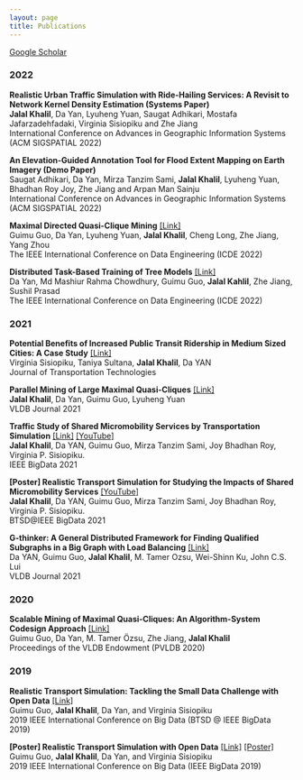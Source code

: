 ```yaml
---
layout: page
title: Publications
---
```


[Google Scholar](https://scholar.google.com/citations?user=mH6ot6kAAAAJ&hl=en)

### 2022
**Realistic Urban Traffic Simulation with Ride-Hailing Services: A Revisit to Network Kernel Density Estimation (Systems Paper)** \
**Jalal Khalil**, Da Yan, Lyuheng Yuan, Saugat Adhikari, Mostafa Jafarzadehfadaki, Virginia Sisiopiku and Zhe Jiang \
International Conference on Advances in Geographic Information Systems (ACM SIGSPATIAL 2022)

**An Elevation-Guided Annotation Tool for Flood Extent Mapping on Earth Imagery (Demo Paper)** \
Saugat Adhikari, Da Yan, Mirza Tanzim Sami, **Jalal Khalil**, Lyuheng Yuan, Bhadhan Roy Joy, Zhe Jiang and Arpan Man Sainju \
International Conference on Advances in Geographic Information Systems (ACM SIGSPATIAL 2022)

**Maximal Directed Quasi-Clique Mining** [[Link]](https://doi.org/10.1109/ICDE53745.2022.00188) \
Guimu Guo, Da Yan, Lyuheng Yuan, **Jalal Khalil**, Cheng Long, Zhe Jiang, Yang Zhou \
The IEEE International Conference on Data Engineering (ICDE 2022)

**Distributed Task-Based Training of Tree Models** [[Link]](https://doi.org/10.1109/ICDE53745.2022.00213) \
Da Yan, Md Mashiur Rahma Chowdhury, Guimu Guo, **Jalal Kahlil**, Zhe Jiang, Sushil Prasad \
The IEEE International Conference on Data Engineering (ICDE 2022)

### 2021
**Potential Benefits of Increased Public Transit Ridership in Medium Sized Cities: A Case Study** [[Link]](https://doi.org/10.4236/jtts.2022.121004) \
Virginia Sisiopiku, Taniya Sultana, **Jalal Khalil**, Da YAN \
Journal of Transportation Technologies

**Parallel Mining of Large Maximal Quasi-Cliques** [[Link]](https://doi.org/10.1007/s00778-021-00712-2) \
**Jalal Khalil**, Da Yan, Guimu Guo, Lyuheng Yuan \
VLDB Journal 2021

**Traffic Study of Shared Micromobility Services by Transportation Simulation** [[Link]](https://doi.org/10.1109/BigData52589.2021.9671455) [[YouTube]](https://www.youtube.com/watch?v=irPD1wUYiOA) \
**Jalal Khalil**, Da YAN, Guimu Guo, Mirza Tanzim Sami, Joy Bhadhan Roy, Virginia P. Sisiopiku. \
IEEE BigData 2021

**[Poster] Realistic Transport Simulation for Studying the Impacts of Shared Micromobility Services** [[YouTube]](https://youtu.be/SyR0mosJbDg) \
**Jalal Khalil**, Da YAN, Guimu Guo, Mirza Tanzim Sami, Joy Bhadhan Roy, Virginia P. Sisiopiku. \
BTSD@IEEE BigData 2021

**G-thinker: A General Distributed Framework for Finding Qualified Subgraphs in a Big Graph with Load Balancing** [[Link]](https://doi.org/10.1007/s00778-021-00688-z) \
Da YAN, Guimu Guo, **Jalal Khalil**, M. Tamer Ozsu, Wei-Shinn Ku, John C.S. Lui \
VLDB Journal 2021

### 2020

**Scalable Mining of Maximal Quasi-Cliques: An Algorithm-System Codesign Approach** [[Link]](https://dl.acm.org/doi/10.14778/3436905.3436916) \
Guimu Guo, Da Yan, M. Tamer Özsu, Zhe Jiang, **Jalal Khalil** \
 Proceedings of the VLDB Endowment (PVLDB 2020)

### 2019

**Realistic Transport Simulation: Tackling the Small Data Challenge with Open Data** [[Link]](https://doi.org/10.1109/BigData47090.2019.9006457) \
Guimu Guo, **Jalal Khalil**, Da Yan, and Virginia Sisiopiku \
2019 IEEE International Conference on Big Data (BTSD @ IEEE BigData 2019)

**[Poster] Realistic Transport Simulation with Open Data** [[Link]](https://doi.org/10.1109/BigData47090.2019.9006291) [[Poster]](https://github.com/jalal1/jalal1.github.io/blob/9c60ee94aefe57198fb7905b198f99c5a7f38e64/_data/bigdata19sim_poster.pdf) \
Guimu Guo, **Jalal Khalil**, Da Yan, and Virginia Sisiopiku \
2019 IEEE International Conference on Big Data (IEEE BigData 2019)

